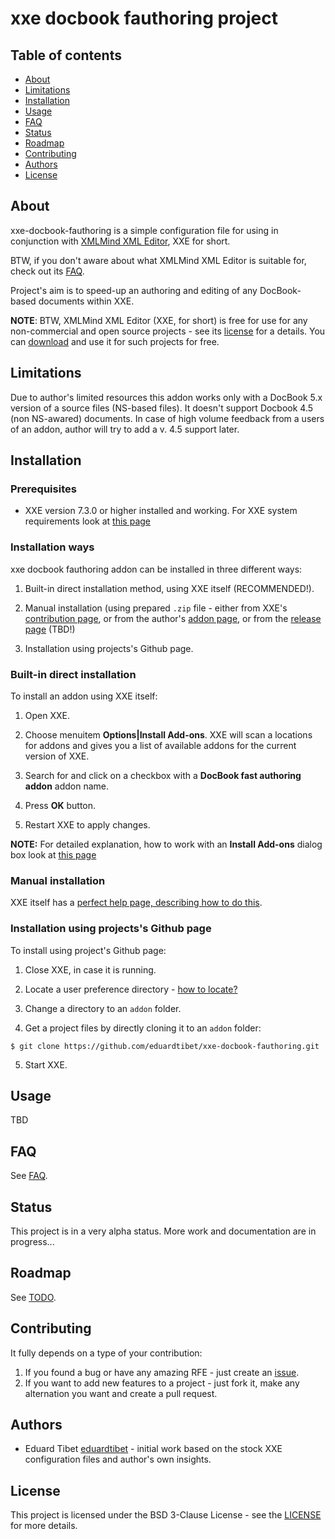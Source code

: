 # xxe docbook fauthoring project

## Table of contents
<!-- TOC started -->

 * [About](#about)
 * [Limitations](#limitations)
 * [Installation](#installation)
 * [Usage](#usage)
 * [FAQ](#faq)
 * [Status](#status)
 * [Roadmap](#roadmap)
 * [Contributing](#contributing)
 * [Authors](#authors)
 * [License](#license)

<!-- TOC ended -->

## About

xxe-docbook-fauthoring is a simple configuration file for using in conjunction with [XMLMind XML Editor](https://www.xmlmind.com/xmleditor/), XXE for short.

BTW, if you don't aware about what XMLMind XML Editor is suitable for, check out its [FAQ](https://www.xmlmind.com/xmleditor/).

Project's aim is to speed-up an authoring and editing of any DocBook-based documents within XXE.

**NOTE**: BTW, XMLMind XML Editor (XXE, for short) is free for use for any non-commercial and open source projects - see its [license](https://www.xmlmind.com/xmleditor/license_xxe_perso.html) for a details. You can [download](https://www.xmlmind.com/xmleditor/download.shtml) and use it for such projects for free.

## Limitations

Due to author's limited resources this addon works only with a DocBook 5.x version of a source files (NS-based files). It doesn't support Docbook 4.5 (non NS-awared) documents. In case of high volume feedback from a users of an addon, author will try to add a v. 4.5 support later. 

## Installation

### Prerequisites

- XXE version 7.3.0 or higher installed and working. For XXE system requirements look at [this page](https://www.xmlmind.com/xmleditor/_distrib/doc/help/installing_xxe.html) 

### Installation ways

xxe docbook fauthoring addon can be installed in three different ways:

1. Built-in direct installation method, using XXE itself (RECOMMENDED!).

2. Manual installation (using prepared `.zip` file - either from XXE's [contribution page](http://www.xmlmind.com/xmleditor/_usercontrib/index.shtml), or from the author's [addon page](http://www.singlesourcing.ru/pub/xxe-addons/xxe-docbook-fauthoring/), or from the [release page](https://github.com/eduardtibet/xxe-docbook-fauthoring/releases) (TBD!)

3. Installation using projects's Github page.

### Built-in direct installation

To install an addon using XXE itself:

1. Open XXE.

2. Choose menuitem **Options|Install Add-ons**. XXE will scan a locations for addons and gives you a list of available addons for the current version of XXE.

3. Search for and click on a checkbox with a **DocBook fast authoring addon** addon name.

4. Press **OK** button.

5. Restart XXE to apply changes.

**NOTE:** For detailed explanation, how to work with an **Install Add-ons** dialog box look at [this page](https://www.xmlmind.com/xmleditor/_distrib/doc/help/wh/com.xmlmind.xmleditapp.app.part.InstallAddonsDialog.html)

### Manual installation

XXE itself has a [perfect help page, describing how to do this](https://www.xmlmind.com/xmleditor/addons.shtml#manual_install).

### Installation using projects's Github page

To install using project's Github page:

1. Close XXE, in case it is running.

2. Locate a user preference directory - [how to locate?](https://www.xmlmind.com/xmleditor/addons.shtml#manual_install)

3. Change a directory to an `addon` folder.

4. Get a project files by directly cloning it to an `addon` folder:

```
$ git clone https://github.com/eduardtibet/xxe-docbook-fauthoring.git
```
5. Start XXE.

## Usage

TBD

## FAQ

See [FAQ](FAQ.md).

## Status

This project is in a very alpha status. More work and documentation are in progress...

## Roadmap

See [TODO](TODO.md).

## Contributing

It fully depends on a type of your contribution:

1. If you found a bug or have any amazing RFE - just create an [issue](https://github.com/eduardtibet/xxe-docbook-fauthoring/issues). 
2. If you want to add new features to a project - just fork it, make any alternation you want and create a pull request.


## Authors

* Eduard Tibet [eduardtibet](https://github.com/eduardtibet) - initial work based on the stock XXE configuration files and author's own insights.

## License

This project is licensed under the BSD 3-Clause License - see the [LICENSE](LICENSE) for more details.